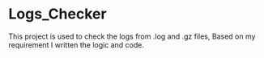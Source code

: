 # Logs_Checker
This project is used to check the logs from .log and .gz files, Based on my requirement I written the logic and code.
